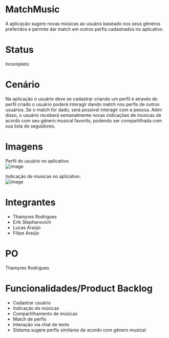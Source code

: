 # MatchMusic
A aplicação sugere novas músicas ao usuário baseado nos seus gêneros preferidos e permite dar match em outros perfis cadastrados no aplicativo.

# Status
Incompleto

# Cenário
Na aplicação o usuário deve se cadastrar criando um perfil e através do perfil criado o usuário poderá interagir dando match nos perfis de outros usuários. Se o match for dado, será possivel interagir com a pessoa. Além disso, o usuário receberá semanalmente novas indicações de músicas de acordo com seu gênero musical favorito, podendo ser compartilhada com sua lista de seguidores. 

# Imagens
Perfil do usuário no aplicativo:  
![image](https://user-images.githubusercontent.com/69728179/90338858-02fd6880-dfc3-11ea-9427-86f95576e74e.png)  

Indicação de musicas no aplicativo:  
![image](https://user-images.githubusercontent.com/69728179/90338885-2aeccc00-dfc3-11ea-8c05-f3117ab29d4b.png)

# Integrantes
- Thamyres Rodrigues
- Erik Stephanovich
- Lucas Araújo
- Filipe Araújo

# PO
Thamyres Rodrigues

# Funcionalidades/Product Backlog
- Cadastrar usuário
- Indicação de músicas
- Compartilhamento de músicas
- Match de perfis
- Interação via chat de texto
- Sistema sugere perfis similares de acordo com gênero musical
